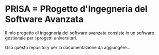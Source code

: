 # PRISA = PRogetto d'Ingegneria del Software Avanzata

Il mio progetto di ingegneria del software avanzata consiste
in un software gestionale per i progetti universitari.

Uso questo repository per la documentazione da aggiungere...
